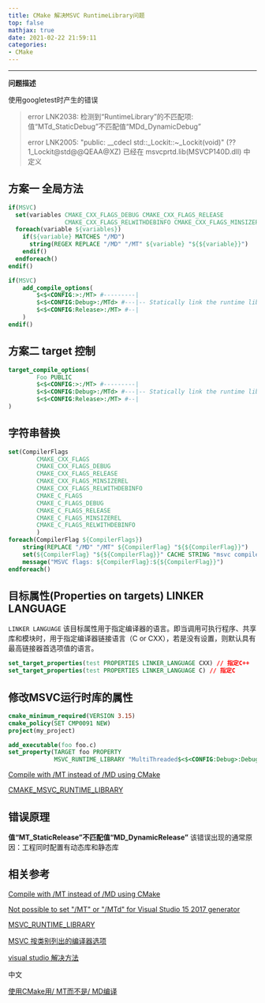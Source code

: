 ```yaml
---
title: CMake 解决MSVC RuntimeLibrary问题
top: false
mathjax: true
date: 2021-02-22 21:59:11
categories:
- CMake
---
```


-----





**问题描述**

使用googletest时产生的错误

> error LNK2038: 检测到“RuntimeLibrary”的不匹配项: 值“MTd_StaticDebug”不匹配值“MDd_DynamicDebug”
>
> error LNK2005: "public: __cdecl std::_Lockit::~_Lockit(void)" (??1_Lockit@std@@QEAA@XZ) 已经在 msvcprtd.lib(MSVCP140D.dll) 中定义

## 方案一 全局方法

```cmake
if(MSVC)
  set(variables CMAKE_CXX_FLAGS_DEBUG CMAKE_CXX_FLAGS_RELEASE
                CMAKE_CXX_FLAGS_RELWITHDEBINFO CMAKE_CXX_FLAGS_MINSIZEREL)
  foreach(variable ${variables})
    if(${variable} MATCHES "/MD")
      string(REGEX REPLACE "/MD" "/MT" ${variable} "${${variable}}")
    endif()
  endforeach()
endif()
```



```cmake
if(MSVC)
    add_compile_options(
        $<$<CONFIG:>:/MT> #---------|
        $<$<CONFIG:Debug>:/MTd> #---|-- Statically link the runtime libraries
        $<$<CONFIG:Release>:/MT> #--|
    )
endif()
```



## 方案二 target 控制

```cmake
target_compile_options(
		Foo PUBLIC
        $<$<CONFIG:>:/MT> #---------|
        $<$<CONFIG:Debug>:/MTd> #---|-- Statically link the runtime libraries
        $<$<CONFIG:Release>:/MT> #--|
)
```



## 字符串替换

```cmake
set(CompilerFlags
        CMAKE_CXX_FLAGS
        CMAKE_CXX_FLAGS_DEBUG
        CMAKE_CXX_FLAGS_RELEASE
        CMAKE_CXX_FLAGS_MINSIZEREL
        CMAKE_CXX_FLAGS_RELWITHDEBINFO
        CMAKE_C_FLAGS
        CMAKE_C_FLAGS_DEBUG
        CMAKE_C_FLAGS_RELEASE
        CMAKE_C_FLAGS_MINSIZEREL
        CMAKE_C_FLAGS_RELWITHDEBINFO
        )
foreach(CompilerFlag ${CompilerFlags})
    string(REPLACE "/MD" "/MT" ${CompilerFlag} "${${CompilerFlag}}")
    set(${CompilerFlag} "${${CompilerFlag}}" CACHE STRING "msvc compiler flags" FORCE)
    message("MSVC flags: ${CompilerFlag}:${${CompilerFlag}}")
endforeach()
```



## 目标属性(Properties on targets) LINKER LANGUAGE

`LINKER LANGUAGE`
该目标属性用于指定编译器的语言。即当调用可执行程序、共享库和模块时，用于指定编译器链接语言（C or CXX），若是没有设置，则默认具有最高链接器首选项值的语言。

```cmake
set_target_properties(test PROPERTIES LINKER_LANGUAGE CXX) // 指定C++
set_target_properties(test PROPERTIES LINKER_LANGUAGE C) // 指定C
```



## 修改MSVC运行时库的属性

```cmake
cmake_minimum_required(VERSION 3.15)
cmake_policy(SET CMP0091 NEW)
project(my_project)

add_executable(foo foo.c)
set_property(TARGET foo PROPERTY
             MSVC_RUNTIME_LIBRARY "MultiThreaded$<$<CONFIG:Debug>:Debug>")
```

[Compile with /MT instead of /MD using CMake](https://stackoverflow.com/questions/14172856/compile-with-mt-instead-of-md-using-cmake)

[CMAKE_MSVC_RUNTIME_LIBRARY](https://cmake.org/cmake/help/latest/variable/CMAKE_MSVC_RUNTIME_LIBRARY.html#variable:CMAKE_MSVC_RUNTIME_LIBRARY)

## 错误原理

**值“MT_StaticRelease”不匹配值“MD_DynamicRelease”** 该错误出现的通常原因：工程同时配置有动态库和静态库

## 相关参考

[Compile with /MT instead of /MD using CMake](https://stackoverflow.com/questions/14172856/compile-with-mt-instead-of-md-using-cmake)

[Not possible to set "/MT" or "/MTd" for Visual Studio 15 2017 generator](https://gitlab.kitware.com/cmake/cmake/-/issues/18390)

[MSVC_RUNTIME_LIBRARY](https://cmake.org/cmake/help/latest/prop_tgt/MSVC_RUNTIME_LIBRARY.html#msvc-runtime-library)

[MSVC 按类别列出的编译器选项](https://docs.microsoft.com/zh-cn/cpp/build/reference/compiler-options-listed-by-category?view=msvc-160)

[visual  studio 解决方法](https://pianshen.com/article/6231589124/)

中文

[使用CMake用/ MT而不是/ MD编译](https://stackoom.com/question/xT0S/使用CMake用-MT而不是-MD编译)